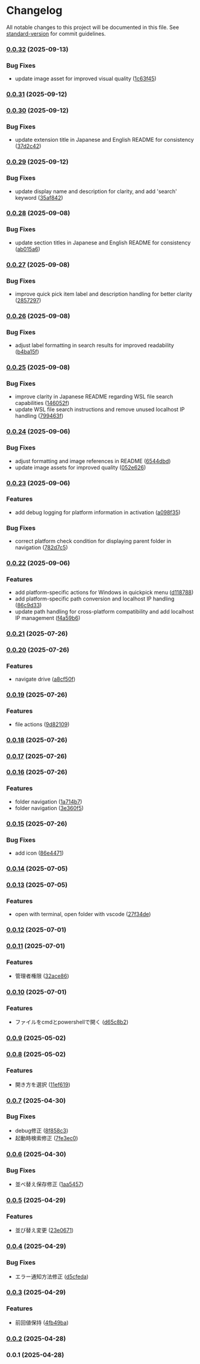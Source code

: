 # Changelog

All notable changes to this project will be documented in this file. See [standard-version](https://github.com/conventional-changelog/standard-version) for commit guidelines.

### [0.0.32](https://github.com/taizod1024/vscode-everything-extension/compare/v0.0.31...v0.0.32) (2025-09-13)


### Bug Fixes

* update image asset for improved visual quality ([1c63f45](https://github.com/taizod1024/vscode-everything-extension/commit/1c63f4539ad516d60641cc1de4c6dd724d8e5ff5))

### [0.0.31](https://github.com/taizod1024/vscode-everything-extension/compare/v0.0.30...v0.0.31) (2025-09-12)

### [0.0.30](https://github.com/taizod1024/vscode-everything-extension/compare/v0.0.29...v0.0.30) (2025-09-12)


### Bug Fixes

* update extension title in Japanese and English README for consistency ([37d2c42](https://github.com/taizod1024/vscode-everything-extension/commit/37d2c42e899e464d31d0b044c2a372a2558237d0))

### [0.0.29](https://github.com/taizod1024/vscode-everything-extension/compare/v0.0.28...v0.0.29) (2025-09-12)


### Bug Fixes

* update display name and description for clarity, and add 'search' keyword ([35af842](https://github.com/taizod1024/vscode-everything-extension/commit/35af8426941f8a2bcb6bc1613d63993cf0bd8ed4))

### [0.0.28](https://github.com/taizod1024/vscode-everything-extension/compare/v0.0.27...v0.0.28) (2025-09-08)


### Bug Fixes

* update section titles in Japanese and English README for consistency ([ab015a6](https://github.com/taizod1024/vscode-everything-extension/commit/ab015a636133b0a71dc8775342361cfa26c4eb14))

### [0.0.27](https://github.com/taizod1024/vscode-everything-extension/compare/v0.0.26...v0.0.27) (2025-09-08)


### Bug Fixes

* improve quick pick item label and description handling for better clarity ([2857297](https://github.com/taizod1024/vscode-everything-extension/commit/285729759b2347a0d1e8c494f776669999f4264a))

### [0.0.26](https://github.com/taizod1024/vscode-everything-extension/compare/v0.0.25...v0.0.26) (2025-09-08)


### Bug Fixes

* adjust label formatting in search results for improved readability ([b4ba15f](https://github.com/taizod1024/vscode-everything-extension/commit/b4ba15fcc87c57bf822cf862c23598a70d6e7b7b))

### [0.0.25](https://github.com/taizod1024/vscode-everything-extension/compare/v0.0.24...v0.0.25) (2025-09-08)


### Bug Fixes

* improve clarity in Japanese README regarding WSL file search capabilities ([146052f](https://github.com/taizod1024/vscode-everything-extension/commit/146052f67b7ca3b8adc76a8e968576e369fe0b38))
* update WSL file search instructions and remove unused localhost IP handling ([799463f](https://github.com/taizod1024/vscode-everything-extension/commit/799463f57162299f11ec17c7940fc9860f00d5ad))

### [0.0.24](https://github.com/taizod1024/vscode-everything-extension/compare/v0.0.23...v0.0.24) (2025-09-06)


### Bug Fixes

* adjust formatting and image references in README ([6544dbd](https://github.com/taizod1024/vscode-everything-extension/commit/6544dbdeb565da7713af897998001eb91b872cb5))
* update image assets for improved quality ([052e626](https://github.com/taizod1024/vscode-everything-extension/commit/052e626f18c318101b7f932558cb075abbd853c8))

### [0.0.23](https://github.com/taizod1024/vscode-everything-extension/compare/v0.0.22...v0.0.23) (2025-09-06)


### Features

* add debug logging for platform information in activation ([a098f35](https://github.com/taizod1024/vscode-everything-extension/commit/a098f354a36df1efc7d417e81cdb9bcbd3a2517e))


### Bug Fixes

* correct platform check condition for displaying parent folder in navigation ([782d7c5](https://github.com/taizod1024/vscode-everything-extension/commit/782d7c5bcd4951919edfc70d3a54e56d08820f6d))

### [0.0.22](https://github.com/taizod1024/vscode-everything-extension/compare/v0.0.21...v0.0.22) (2025-09-06)


### Features

* add platform-specific actions for Windows in quickpick menu ([d118788](https://github.com/taizod1024/vscode-everything-extension/commit/d118788b68c3ab29fb745ef8cb244b691b87ed95))
* add platform-specific path conversion and localhost IP handling ([86c9d33](https://github.com/taizod1024/vscode-everything-extension/commit/86c9d33c4afc13d0b9c3b88590c026be5704f656))
* update path handling for cross-platform compatibility and add localhost IP management ([f4a59b6](https://github.com/taizod1024/vscode-everything-extension/commit/f4a59b6770ccc3fb9f26f1b645bbe043d3c84774))

### [0.0.21](https://github.com/taizod1024/vscode-everything-extension/compare/v0.0.20...v0.0.21) (2025-07-26)

### [0.0.20](https://github.com/taizod1024/vscode-everything-extension/compare/v0.0.19...v0.0.20) (2025-07-26)


### Features

* navigate drive ([a8cf50f](https://github.com/taizod1024/vscode-everything-extension/commit/a8cf50f7c8a11cf408657ca94023b403648fa028))

### [0.0.19](https://github.com/taizod1024/vscode-everything-extension/compare/v0.0.18...v0.0.19) (2025-07-26)


### Features

* file actions ([9d82109](https://github.com/taizod1024/vscode-everything-extension/commit/9d8210988c318395d1fc560805e60b4b5c36e9ea))

### [0.0.18](https://github.com/taizod1024/vscode-everything-extension/compare/v0.0.17...v0.0.18) (2025-07-26)

### [0.0.17](https://github.com/taizod1024/vscode-everything-extension/compare/v0.0.16...v0.0.17) (2025-07-26)

### [0.0.16](https://github.com/taizod1024/vscode-everything-extension/compare/v0.0.15...v0.0.16) (2025-07-26)


### Features

* folder navigation ([1a714b7](https://github.com/taizod1024/vscode-everything-extension/commit/1a714b71bd616169f4917139ca3ad0f0f9a346b3))
* folder navigation ([3e360f5](https://github.com/taizod1024/vscode-everything-extension/commit/3e360f57eeed74bef4140640bee76ec8b799b444))

### [0.0.15](https://github.com/taizod1024/vscode-everything-extension/compare/v0.0.14...v0.0.15) (2025-07-26)


### Bug Fixes

* add icon ([86e4471](https://github.com/taizod1024/vscode-everything-extension/commit/86e447131cc0bbc687bd237270fe0c0b4d8a98a9))

### [0.0.14](https://github.com/taizod1024/vscode-everything-extension/compare/v0.0.13...v0.0.14) (2025-07-05)

### [0.0.13](https://github.com/taizod1024/vscode-everything-extension/compare/v0.0.12...v0.0.13) (2025-07-05)


### Features

* open with terminal, open folder with vscode ([27f34de](https://github.com/taizod1024/vscode-everything-extension/commit/27f34de202f2d433b5dd8040874d2fd506079d3c))

### [0.0.12](https://github.com/taizod1024/vscode-everything-extension/compare/v0.0.11...v0.0.12) (2025-07-01)

### [0.0.11](https://github.com/taizod1024/vscode-everything-extension/compare/v0.0.10...v0.0.11) (2025-07-01)


### Features

* 管理者権限 ([32ace86](https://github.com/taizod1024/vscode-everything-extension/commit/32ace863d8a872c22a57f9382455af569f767cdf))

### [0.0.10](https://github.com/taizod1024/vscode-everything-extension/compare/v0.0.9...v0.0.10) (2025-07-01)


### Features

* ファイルをcmdとpowershellで開く ([d65c8b2](https://github.com/taizod1024/vscode-everything-extension/commit/d65c8b24ea48c9e2d1815eb045f24fc8760fa64e))

### [0.0.9](https://github.com/taizod1024/vscode-everything-extension/compare/v0.0.8...v0.0.9) (2025-05-02)

### [0.0.8](https://github.com/taizod1024/vscode-everything-extension/compare/v0.0.7...v0.0.8) (2025-05-02)


### Features

* 開き方を選択 ([11ef619](https://github.com/taizod1024/vscode-everything-extension/commit/11ef61994e1735c04959f68cc6a9ec261bb39adc))

### [0.0.7](https://github.com/taizod1024/vscode-everything-extension/compare/v0.0.6...v0.0.7) (2025-04-30)


### Bug Fixes

* debug修正 ([8f858c3](https://github.com/taizod1024/vscode-everything-extension/commit/8f858c3cc7f6f6de8bccec9609616f7a44b827f6))
* 起動時検索修正 ([7fe3ec0](https://github.com/taizod1024/vscode-everything-extension/commit/7fe3ec018de27521ded71412152590c8bcb6877e))

### [0.0.6](https://github.com/taizod1024/vscode-everything-extension/compare/v0.0.5...v0.0.6) (2025-04-30)


### Bug Fixes

* 並べ替え保存修正 ([1aa5457](https://github.com/taizod1024/vscode-everything-extension/commit/1aa545728bc1821d0a6902b393bbc749576d2474))

### [0.0.5](https://github.com/taizod1024/vscode-everything-extension/compare/v0.0.4...v0.0.5) (2025-04-29)


### Features

* 並び替え変更 ([23e0671](https://github.com/taizod1024/vscode-everything-extension/commit/23e0671069d08fc5c634536441ce919d867b96fd))

### [0.0.4](https://github.com/taizod1024/vscode-everything-extension/compare/v0.0.3...v0.0.4) (2025-04-29)


### Bug Fixes

* エラー通知方法修正 ([d5cfeda](https://github.com/taizod1024/vscode-everything-extension/commit/d5cfeda19675c7d7a7938794c4090c43a8fdb59f))

### [0.0.3](https://github.com/taizod1024/vscode-everything-extension/compare/v0.0.2...v0.0.3) (2025-04-29)


### Features

* 前回値保持 ([4fb49ba](https://github.com/taizod1024/vscode-everything-extension/commit/4fb49ba0380b4ccb6f38c414da4edb55dc40fd6b))

### [0.0.2](https://github.com/taizod1024/vscode-everything-extension/compare/v0.0.1...v0.0.2) (2025-04-28)

### 0.0.1 (2025-04-28)
